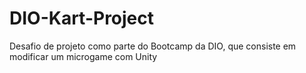 # DIO-Kart-Project
 Desafio de projeto como parte do Bootcamp da DIO, que consiste em modificar um microgame com Unity
